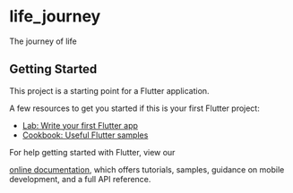 # life_journey

The journey of life

## Getting Started

This project is a starting point for a Flutter application.

A few resources to get you started if this is your first Flutter project:

- [Lab: Write your first Flutter app](https://flutter.dev/docs/get-started/codelab)
- [Cookbook: Useful Flutter samples](https://flutter.dev/docs/cookbook)

For help getting started with Flutter, view our



[online documentation](https://flutter.dev/docs), which offers tutorials,
samples, guidance on mobile development, and a full API reference.
